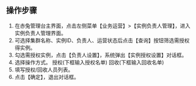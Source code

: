## 操作步骤
1. 在赤兔管理台主界面，点击左侧菜单【业务运营】>【实例负责人管理】，进入实例负责人管理界面。
2. 可选择集群名称、实例ID、负责人、运营状态后点击【查询】按钮筛选需授权得实例。
3. 勾选需授权实例，点击【负责人设置】，系统弹出【实例授权设置】对话框。
4. 选择操作方式。
授权(下框输入授权名单)
回收(下框输入回收名单)
5. 填写授权/回收人员列表。
6. 点击【确定】，退出对话框。
